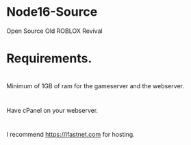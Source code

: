 # Node16-Source
Open Source Old ROBLOX Revival
# Requirements.
 #
 Minimum of 1GB of ram for the gameserver and the webserver.
 #
 Have cPanel on your webserver.
 #
 I recommend https://ifastnet.com for hosting.

